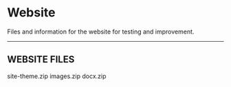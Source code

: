 # Website
Files and information for the website for testing and improvement.



-------------
WEBSITE FILES
-------------
site-theme.zip
images.zip
docx.zip  
  
